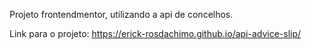 Projeto frontendmentor, utilizando a api de concelhos.

Link para o projeto: https://erick-rosdachimo.github.io/api-advice-slip/
